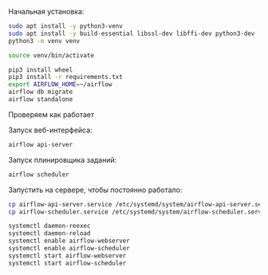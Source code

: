 
Начальная установка:

```bash
sudo apt install -y python3-venv
sudo apt install -y build-essential libssl-dev libffi-dev python3-dev
python3 -m venv venv

source venv/bin/activate

pip3 install wheel
pip3 install -r requirements.txt
export AIRFLOW_HOME=~/airflow
airflow db migrate
airflow standalone
```

Проверяем как работает

Запуск веб-интерфейса:

```bash
airflow api-server
```

Запуск плинировщика заданий:

```bash
airflow scheduler
```

Запустить на сервере, чтобы постоянно работало:

```bash
cp airflow-api-server.service /etc/systemd/system/airflow-api-server.service
cp airflow-scheduler.service /etc/systemd/system/airflow-scheduler.service

systemctl daemon-reexec
systemctl daemon-reload
systemctl enable airflow-webserver
systemctl enable airflow-scheduler
systemctl start airflow-webserver
systemctl start airflow-scheduler
```

